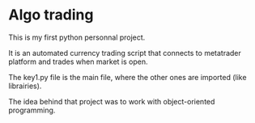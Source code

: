 # Algo trading

This is my first python personnal project. 

It is an automated currency trading script that connects to metatrader platform and trades when market is open.

The key1.py file is the main file, where the other ones are imported (like librairies).

The idea behind that project was to work with object-oriented programming.


